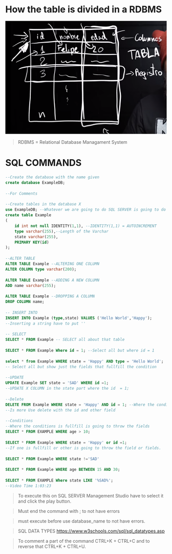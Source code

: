 # How the table is divided in a RDBMS

![modern Sytem](./images/Captura.PNG)

> RDBMS = Relational Database Managament System

# SQL COMMANDS

```sql
--Create the database with the name given
create database ExampleDB;

--For Comments

--Create tables in the database X
use ExampleDB; --Whatever we are going to do SQL SERVER is going to do it in this DB
create table Example
(
	id int not null IDENTITY(1,1), --IDENTITY(1,1) = AUTOINCREMENT
	type varchar(255),--Length of the Varchar
	state varchar(255),
	PRIMARY KEY(id)
);

--ALTER TABLE
ALTER TABLE Example --ALTERING ONE COLUMN
ALTER COLUMN type varchar(200);

ALTER TABLE Example --ADDING A NEW COLUMN
ADD name varchar(255);

ALTER TABLE Example --DROPPING A COLUMN
DROP COLUMN name;

-- INSERT INTO
INSERT INTO Example (type,state) VALUES ('Hello World','Happy');
--Inserting a string have to put ''

-- SELECT
SELECT * FROM Example -- SELECT all about that table

SELECT * FROM Example Where id = 1; --Select all but where id = 1

select * from Example WHERE state = 'Happy' AND type = 'Hello World';
-- Select all but show just the fields that fullfill the condition

--UPDATE
UPDATE Example SET state = 'SAD' WHERE id =1;
--UPDATE X COLUMN in the state part where the id  = 1;

--Delete
DELETE FROM Example WHERE state = 'Happy' AND id = 1; --Where the condition is fullfill is going to delete it
--Is more Use delete with the id and other field

--Conditions
--Where the conditions is fullfill is going to throw the fields
SELECT * FROM EXAMPLE WHERE age > 10;

SELECT * FROM Example WHERE state = 'Happy' or id =1;
--If one is fullfill or other is going to throw the field or fields.

SELECT * FROM Example WHERE state !='SAD'

SELECT * FROM Example WHERE age BETWEEN 15 AND 30;

SELECT * FROM EXAMPLE Where state LIKE '%SAD%';
--Video Time 1:03:23
```

> To execute this on SQL SERVER Management Studio have to select it and click the play button.

> Must end the command with ; to not have errors

> must execute before use database_name to not have errors.

> SQL DATA TYPES https://www.w3schools.com/sql/sql_datatypes.asp

> To comment a part of the command CTRL+K + CTRL+C and to reverse that CTRL+K + CTRL+U.
